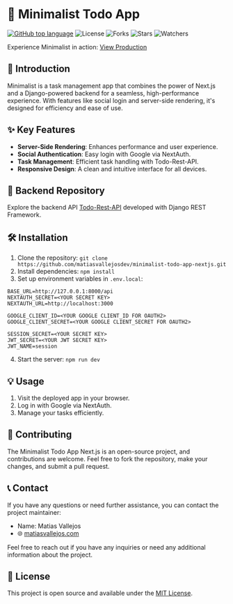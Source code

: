 # 📝 Minimalist Todo App

[![GitHub top language](https://img.shields.io/github/languages/top/matiasvallejosdev/minimalist-todo-app-nextjs?color=1081c2)](https://github.com/matiasvallejosdev/minimalist-todo-app-nextjs/search?l=c%23)
![License](https://img.shields.io/github/license/matiasvallejosdev/minimalist-todo-app-nextjs?label=license&logo=github&color=f80&logoColor=fff)
![Forks](https://img.shields.io/github/forks/matiasvallejosdev/minimalist-todo-app-nextjs.svg)
![Stars](https://img.shields.io/github/stars/matiasvallejosdev/minimalist-todo-app-nextjs.svg)
![Watchers](https://img.shields.io/github/watchers/matiasvallejosdev/minimalist-todo-app-nextjs.svg)

Experience Minimalist in action: [View Production](https://minimalist-tasks.vercel.app/)

## 📘 Introduction

Minimalist is a task management app that combines the power of Next.js and a Django-powered backend for a seamless, high-performance experience. With features like social login and server-side rendering, it's designed for efficiency and ease of use.

## ✨ Key Features

- **Server-Side Rendering**: Enhances performance and user experience.
- **Social Authentication**: Easy login with Google via NextAuth.
- **Task Management**: Efficient task handling with Todo-Rest-API.
- **Responsive Design**: A clean and intuitive interface for all devices.

## 🔗 Backend Repository

Explore the backend API [Todo-Rest-API](https://github.com/matiasvallejosdev/todo-rest-api-django) developed with Django REST Framework.

## 🛠 Installation

1. Clone the repository:
   `git clone https://github.com/matiasvallejosdev/minimalist-todo-app-nextjs.git`
2. Install dependencies:
   `npm install`
3. Set up environment variables in `.env.local`:
```
BASE_URL=http://127.0.0.1:8000/api
NEXTAUTH_SECRET=<YOUR SECRET KEY>
NEXTAUTH_URL=http://localhost:3000

GOOGLE_CLIENT_ID=<YOUR GOOGLE CLIENT_ID FOR OAUTH2>
GOOGLE_CLIENT_SECRET=<YOUR GOOGLE CLIENT_SECRET FOR OAUTH2>

SESSION_SECRET=<YOUR SECRET KEY>
JWT_SECRET=<YOUR JWT SECRET KEY>
JWT_NAME=session
```
4. Start the server:
`npm run dev`

## 💡 Usage

1. Visit the deployed app in your browser.
2. Log in with Google via NextAuth.
3. Manage your tasks efficiently.

## 🤝 Contributing

The Minimalist Todo App Next.js is an open-source project, and contributions are welcome. Feel free to fork the repository, make your changes, and submit a pull request.

## 📞 Contact

If you have any questions or need further assistance, you can contact the project maintainer:

- Name: Matias Vallejos
- 🌐 [matiasvallejos.com](https://matiasvallejos.com/)

Feel free to reach out if you have any inquiries or need any additional information about the project.

## 📄 License

This project is open source and available under the [MIT License](LICENSE).

